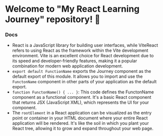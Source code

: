 # Welcome to "My React Learning Journey" repository! 🚀
### Docs
* React is a JavaScript library for building user interfaces, while ViteReact refers to using React as the framework within the Vite development environment. Vite is an excellent choice for React development due to its speed and developer-friendly features, making it a popular combination for modern web application development.
* `export default FunctionName`  exports the Journey component as the default export of this module. It allows you to import and use the `FunctonName` component in other parts of your application as the default export.
* `function FunctonName() { ... }`: This code defines the FunctonName component as a functional component. It's a basic React component that returns JSX (JavaScript XML), which represents the UI for your component.
* The `rootElement` in a React application can be visualized as the entry point or container in your HTML document where your entire React application will be rendered. It's like the soil in which you plant your React tree, allowing it to grow and expand throughout your web page.